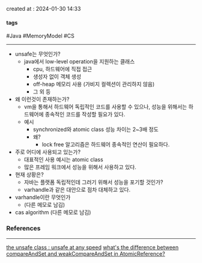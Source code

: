 created at : 2024-01-30 14:33

#### tags

#Java #MemoryModel #CS 

--- 

- unsafe는 무엇인가?
	- java에서 low-level operation을 지원하는 클래스
		- cpu, 하드웨어에 직접 접근
		- 생성자 없이 객체 생성
		- off-heap 메모리 사용 (가비지 컬렉션이 관리하지 않음)
		- 그 외 등
- 왜 이런것이 존재하는가?
	- vm을 통해서 하드웨어 독립적인 코드를 사용할 수 있으나, 성능을 위해서는 하드웨어에 종속적인 코드를 작성할 필요가 있다.
	- 예시
		- synchronized와 atomic class 성능 차이는 2~3배 정도
		- 왜?
			- lock free 알고리즘은 하드웨어 종속적인 연산이 필요하다.
- 주로 어디에 사용되고 있는가?
	- 대표적인 사용 예시는 atomic class
	- 많은 프레임 워크에서 성능을 위해서 사용하고 있다.
- 현재 상황은?
	- 자바는 플랫폼 독립적인데 그러기 위해서 성능을 포기할 것인가?
	- varhandle과 같은 대안으로 점차 대체하고 있다.
- varhandle이란 무엇인가
	- (다른 메모로 남김)
- cas algorithm (다른 메모로 남김)


### References
---
[the unsafe class : unsafe at any speed](https://blogs.oracle.com/javamagazine/post/the-unsafe-class-unsafe-at-any-speed)
[what's the difference between compareAndSet and weakCompareAndSet in AtomicReference?](https://stackoverflow.com/questions/36428044/whats-the-difference-between-compareandset-and-weakcompareandset-in-atomicrefer)
